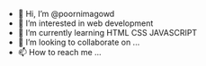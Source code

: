 - 👋 Hi, I’m @poornimagowd
- 👀 I’m interested in web development
- 🌱 I’m currently learning HTML CSS JAVASCRIPT
- 💞️ I’m looking to collaborate on ...
- 📫 How to reach me ...

<!---
poornimagowd/poornimagowd is a ✨ special ✨ repository because its `README.md` (this file) appears on your GitHub profile.
You can click the Preview link to take a look at your changes.
--->
